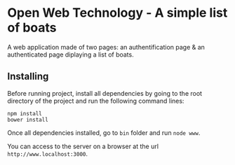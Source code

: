 # Open Web Technology - A simple list of boats

A web application made of two pages: an authentification page & an authenticated page diplaying a list of boats.

## Installing

Before running project, install all dependencies by going to the root directory of the project and run the following command lines:

```
npm install
bower install
```

Once all dependencies installed, go to ```bin``` folder and run ```node www```.

You can access to the server on a browser at the url ```http://www.localhost:3000```.